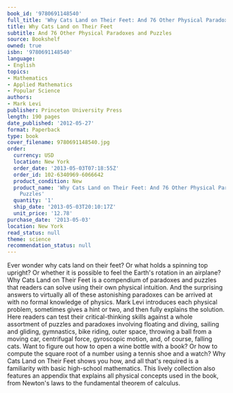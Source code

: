 ```yaml
---
book_id: '9780691148540'
full_title: 'Why Cats Land on Their Feet: And 76 Other Physical Paradoxes and Puzzles'
title: Why Cats Land on Their Feet
subtitle: And 76 Other Physical Paradoxes and Puzzles
source: Bookshelf
owned: true
isbn: '9780691148540'
language:
- English
topics:
- Mathematics
- Applied Mathematics
- Popular Science
authors:
- Mark Levi
publisher: Princeton University Press
length: 190 pages
date_published: '2012-05-27'
format: Paperback
type: book
cover_filename: 9780691148540.jpg
order:
  currency: USD
  location: New York
  order_date: '2013-05-03T07:18:55Z'
  order_id: 102-6340969-6066642
  product_condition: New
  product_name: 'Why Cats Land on Their Feet: And 76 Other Physical Paradoxes and
    Puzzles'
  quantity: '1'
  ship_date: '2013-05-03T20:10:17Z'
  unit_price: '12.78'
purchase_date: '2013-05-03'
location: New York
read_status: null
theme: science
recommendation_status: null
---
```

Ever wonder why cats land on their feet? Or what holds a spinning top upright? Or whether it is possible to feel the Earth's rotation in an airplane? Why Cats Land on Their Feet is a compendium of paradoxes and puzzles that readers can solve using their own physical intuition. And the surprising answers to virtually all of these astonishing paradoxes can be arrived at with no formal knowledge of physics.
Mark Levi introduces each physical problem, sometimes gives a hint or two, and then fully explains the solution. Here readers can test their critical-thinking skills against a whole assortment of puzzles and paradoxes involving floating and diving, sailing and gliding, gymnastics, bike riding, outer space, throwing a ball from a moving car, centrifugal force, gyroscopic motion, and, of course, falling cats.
Want to figure out how to open a wine bottle with a book? Or how to compute the square root of a number using a tennis shoe and a watch? Why Cats Land on Their Feet shows you how, and all that's required is a familiarity with basic high-school mathematics. This lively collection also features an appendix that explains all physical concepts used in the book, from Newton's laws to the fundamental theorem of calculus.
